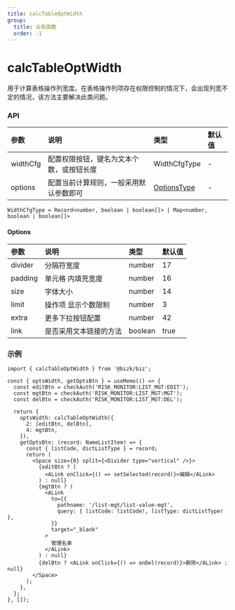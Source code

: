 ```yaml
---
title: calcTableOptWidth
group:
  title: 业务函数
  order: -1
---
```


# calcTableOptWidth

用于计算表格操作列宽度。在表格操作列项存在权限控制的情况下，会出现列宽不定的情况，该方法主要解决此类问题。

### API

| 参数     | 说明                                     | 类型                    | 默认值 |
| :------- | :--------------------------------------- | :---------------------- | :----- |
| widthCfg | 配置权限按钮，键名为文本个数，或按钮长度 | WidthCfgType            | -      |
| options  | 配置当前计算规则，一般采用默认参数即可   | [OptionsType](#options) | -      |

`WidthCfgType = Record<number, boolean | boolean[]> | Map<number, boolean | boolean[]>`

#### Options

| 参数    | 说明                   | 类型    | 默认值 |
| :------ | :--------------------- | :------ | :----- |
| divider | 分隔符宽度             | number  | 17     |
| padding | 单元格 内填充宽度      | number  | 16     |
| size    | 字体大小               | number  | 14     |
| limit   | 操作项 显示个数限制    | number  | 3      |
| extra   | 更多下拉按钮配置       | number  | 42     |
| link    | 是否采用文本链接的方法 | boolean | true   |

### 示例

```tsx | pure
import { calcTableOptWidth } from '@bizk/biz';

const { optsWidth, getOptsBtn } = useMemo(() => {
  const editBtn = checkAuth('RISK_MONITOR:LIST_MGT:EDIT');
  const mgtBtn = checkAuth('RISK_MONITOR:LIST_MGT:MGT');
  const delBtn = checkAuth('RISK_MONITOR:LIST_MGT:DEL');

  return {
    optsWidth: calcTableOptWidth({
      2: [editBtn, delBtn],
      4: mgtBtn,
    }),
    getOptsBtn: (record: NameListItem) => {
      const { listCode, dictListType } = record;
      return (
        <Space size={0} split={<Divider type="vertical" />}>
          {editBtn ? (
            <ALink onClick={() => setSelected(record)}>编辑</ALink>
          ) : null}
          {mgtBtn ? (
            <ALink
              to={{
                pathname: '/list-mgt/list-value-mgt',
                query: { listCode: listCode!, listType: dictListType! },
              }}
              target="_blank"
            >
              管理名单
            </ALink>
          ) : null}
          {delBtn ? <ALink onClick={() => onDel(record)}>删除</ALink> : null}
        </Space>
      );
    },
  };
}, []);
```
